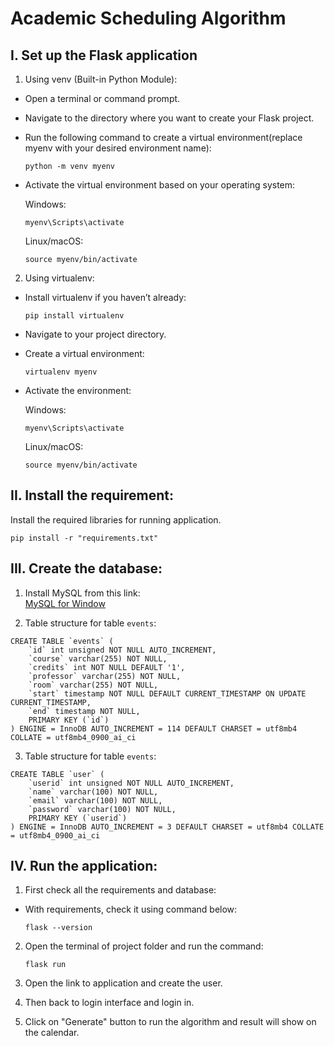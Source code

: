 # Academic Scheduling Algorithm
## I. Set up the Flask application

1. Using venv (Built-in Python Module):
  - Open a terminal or command prompt.
  - Navigate to the directory where you want to create your Flask project.
  - Run the following command to create a virtual environment(replace myenv with your desired environment name):

    `python -m venv myenv`

  - Activate the virtual environment based on your operating system:

    Windows:

    `myenv\Scripts\activate`

    Linux/macOS:

    `source myenv/bin/activate`

2. Using virtualenv:
  - Install virtualenv if you haven’t already:

    `pip install virtualenv`

  - Navigate to your project directory.
  - Create a virtual environment:

    `virtualenv myenv`

  - Activate the environment:

    Windows:

    `myenv\Scripts\activate`

    Linux/macOS:

    `source myenv/bin/activate`

## II. Install the requirement:
Install the required libraries for running application.

  `pip install -r "requirements.txt"`

## III. Create the database:
1. Install MySQL from this link:  
[MySQL for Window](https://dev.mysql.com/downloads/installer/)

2. Table structure for table `events`:
  ``` 
  CREATE TABLE `events` (
      `id` int unsigned NOT NULL AUTO_INCREMENT,
      `course` varchar(255) NOT NULL,
      `credits` int NOT NULL DEFAULT '1',
      `professor` varchar(255) NOT NULL,
      `room` varchar(255) NOT NULL,
      `start` timestamp NOT NULL DEFAULT CURRENT_TIMESTAMP ON UPDATE CURRENT_TIMESTAMP,
      `end` timestamp NOT NULL,
      PRIMARY KEY (`id`)
  ) ENGINE = InnoDB AUTO_INCREMENT = 114 DEFAULT CHARSET = utf8mb4 COLLATE = utf8mb4_0900_ai_ci
  ```
3. Table structure for table `events`:
```
CREATE TABLE `user` (
    `userid` int unsigned NOT NULL AUTO_INCREMENT,
    `name` varchar(100) NOT NULL,
    `email` varchar(100) NOT NULL,
    `password` varchar(100) NOT NULL,
    PRIMARY KEY (`userid`)
) ENGINE = InnoDB AUTO_INCREMENT = 3 DEFAULT CHARSET = utf8mb4 COLLATE = utf8mb4_0900_ai_ci
```
## IV. Run the application:
1. First check all the requirements and database:
- With requirements, check it using command below:

  `flask --version`
2. Open the terminal of project folder and run the command:

   `flask run`

3. Open the link to application and create the user.
4. Then back to login interface and login in.
5. Click on "Generate" button to run the algorithm and result will show on the calendar.
